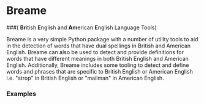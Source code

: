 # Breame

###( **Br**itish **E**nglish and **Am**erican **E**nglish Language Tools)

Breame is a very simple Python package with a number of utility tools to aid in the detection of words that have dual spellings in British and American English. Breame can also be used to detect and provide definitions for words that have different meanings in both British English and American English. Additionally, Breame includes some tooling to detect and define words and phrases that are specific to British English or American English i.e. "strop" in British English or "mailman" in American English.

### Examples

